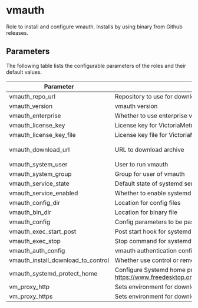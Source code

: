# vmauth

Role to install and configure vmauth. Installs by using binary from Github releases.

## Parameters

The following table lists the configurable parameters of the roles and their default values.

| Parameter                          | Description                                                                                                                | Default                                                                                            |
|------------------------------------|----------------------------------------------------------------------------------------------------------------------------|----------------------------------------------------------------------------------------------------|
| vmauth_repo_url                    | Repository to use for download.                                                                                            | `https://github.com/VictoriaMetrics/VictoriaMetrics`                                               |
| vmauth_version                     | vmauth version                                                                                                             | `v1.107.0`                                                                                         |
| vmauth_enterprise                  | Whether to use enterprise version of binaries.                                                                             | `false`                                                                                            |
| vmauth_license_key                 | License key for VictoriaMetrics enterprise.                                                                                | `""`                                                                                               |
| vmauth_license_key_file            | License key file for VictoriaMetrics enterprise.                                                                           | `""`                                                                                               |
| vmauth_download_url                | URL to download archive                                                                                                    | `{{ vmauth_repo_url }}/releases/download/{{ vmauth_version }}/vmutils-{{ vmauth_version }}.tar.gz` |
| vmauth_system_user                 | User to run vmauth                                                                                                         | `victoriametrics`                                                                                  |
| vmauth_system_group                | Group for user of vmauth                                                                                                   | `{{ vmauth_system_user }}`                                                                         |
| vmauth_service_state               | Default state of systemd service                                                                                           | `started`                                                                                          |
| vmauth_service_enabled             | Whether to enable systemd service                                                                                          | `true`                                                                                             |    
| vmauth_config_dir                  | Location for config files                                                                                                  | `/opt/victoriametrics-vmauth`                                                                      |
| vmauth_bin_dir                     | Location for binary file                                                                                                   | `/usr/local/bin`                                                                                   |
| vmauth_config                      | Config parameters to be passed via environment variables                                                                   | `{}`                                                                                               |
| vmauth_exec_start_post             | Post start hook for systemd unit                                                                                           | `""`                                                                                               |
| vmauth_exec_stop                   | Stop command for systemd unit                                                                                              | `""`                                                                                               |
| vmauth_auth_config                 | vmauth authentication config.                                                                                              | See [defaults.yml](./defaults/main.yml)                                                            |
| vmauth_install_download_to_control | Whether use control or remote host to download installation archive                                                        | `true`                                                                                             |
| vmauth_systemd_protect_home        | Configure Systemd home protection. See See https://www.freedesktop.org/software/systemd/man/systemd.exec.html#ProtectHome= | `"yes"`                                                                                            |
| vm_proxy_http                      | Sets environment for downloading archive                                                                                   | `""`                                                                                               |
| vm_proxy_https                     | Sets environment for downloading archive                                                                                   | `""`                                                                                               |
